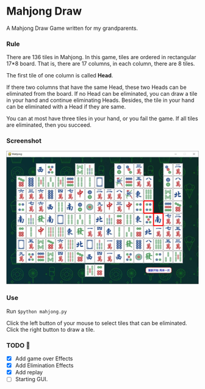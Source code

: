 # Mahjong Draw
A Mahjong Draw Game written for my grandparents.


### Rule
There are 136 tiles in Mahjong. In this game, tiles are ordered in rectangular 17*8 board.
That is, there are 17 columns, in each column, there are 8 tiles.

The first tile of one column is called **Head**.

If there two columns that have the same Head, these two Heads can be eliminated from the board.
If no Head can be eliminated, you can draw a tile in your hand and continue eliminating Heads.
Besides, the tile in your hand can be eliminated with a Head if they are same.

You can at most have three tiles in your hand, or you fail the game.
If all tiles are eliminated, then you succeed.

### Screenshot
![Demo](img/demo.jpg)


### Use
Run `$python mahjong.py`

Click the left button of your mouse to select tiles that can be eliminated. Click the right button to draw a tile.


### TODO :triangular_flag_on_post:
* [x] Add game over Effects
* [x] Add Elimination Effects
* [x] Add replay
* [ ] Starting GUI.